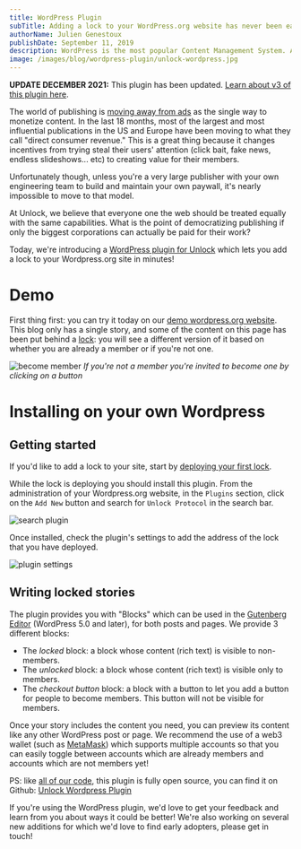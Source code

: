 ```yaml
---
title: WordPress Plugin
subTitle: Adding a lock to your WordPress.org website has never been easier!
authorName: Julien Genestoux
publishDate: September 11, 2019
description: WordPress is the most popular Content Management System. Adding a lock to your site lets you monetize the words you write without asking anyone's permission!
image: /images/blog/wordpress-plugin/unlock-wordpress.jpg
---
```


**UPDATE DECEMBER 2021:** This plugin has been updated. [Learn about v3 of this plugin here](https://www.unlock-protocol.com/blog/unlock-protocol-wordpress-plugin).

The world of publishing is [moving away from ads](https://medium.com/unlock-protocol/the-end-of-the-ad-supported-web-d4d093fb462f) as the single way to monetize content. In the last 18 months, most of the largest and most influential publications in the US and Europe have been moving to what they call "direct consumer revenue." This is a great thing because it changes incentives from trying steal their users' attention (click bait, fake news, endless slideshows... etc) to creating value for their members.

Unfortunately though, unless you're a very large publisher with your own engineering team to build and maintain your own paywall, it's nearly impossible to move to that model.

At Unlock, we believe that everyone one the web should be treated equally with the same capabilities. What is the point of democratizing publishing if only the biggest corporations can actually be paid for their work?

Today, we're introducing a [WordPress plugin for Unlock](https://wordpress.org/plugins/unlock-protocol/) which lets you add a lock to your Wordpress.org site in minutes!

# Demo

First thing first: you can try it today on our [demo wordpress.org website](https://wordpress-demo.unlock-protocol.com/). This blog only has a single story, and some of the content on this page has been put behind a [lock](https://etherscan.io/address/0xCE62D71c768aeD7EA034c72a1bc4CF58830D9894): you will see a different version of it based on whether you are already a member or if you're not one.

![become member](/images/blog/wordpress-plugin/become-member-wordpress.png)
_If you're not a member you're invited to become one by clicking on a button_

# Installing on your own Wordpress

## Getting started

If you'd like to add a lock to your site, start by [deploying your first lock](https://unlock-protocol.com/blog/create-first-lock/).

While the lock is deploying you should install this plugin. From the administration of your Wordpress.org website, in the `Plugins` section, click on the `Add New` button and search for `Unlock Protocol` in the search bar.

![search plugin](/images/blog/wordpress-plugin/search-plugin.png)

Once installed, check the plugin's settings to add the address of the lock that you have deployed.

![plugin settings](/images/blog/wordpress-plugin/plugin-settings.png)

## Writing locked stories

The plugin provides you with "Blocks" which can be used in the [Gutenberg Editor](https://wordpress.org/gutenberg/) (WordPress 5.0 and later), for both posts and pages. We provide 3 different blocks:

- The _locked_ block: a block whose content (rich text) is visible to non-members.
- The _unlocked_ block: a block whose content (rich text) is visible only to members.
- The _checkout button_ block: a block with a button to let you add a button for people to become members. This button will not be visible for members.

Once your story includes the content you need, you can preview its content like any other WordPress post or page. We recommend the use of a web3 wallet (such as [MetaMask](https://metamask.io/)) which supports multiple accounts so that you can easily toggle between accounts which are already members and accounts which are not members yet!

PS: like [all of our code](https://github.com/unlock-protocol/unlock/), this plugin is fully open source, you can find it on Github: [Unlock Wordpress Plugin](https://github.com/unlock-protocol/unlock-wordpress-plugin)

If you're using the WordPress plugin, we'd love to get your feedback and learn from you about ways it could be better! We're also working on several new additions for which we'd love to find early adopters, please get in touch!
